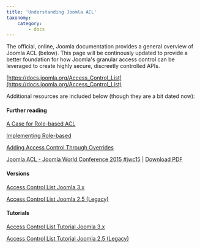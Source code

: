 ```yaml
---
title: 'Understanding Joomla ACL'
taxonomy:
    category:
        - docs
---
```


The official, online, Joomla documentation provides a general overview of Joomla ACL (below). This page will be continously updated to provide a better foundation for how Joomla's granular access control can be leveraged to create highly secure, discreetly controlled APIs.

[https://docs.joomla.org/Access_Control_List](https://docs.joomla.org/Access_Control_List)

Additional resources are included below (though they are a bit dated now):

#### Further reading
[A Case for Role-based ACL](http://magazine.joomla.org/issues/issue-aug-2012/item/825-A-Case-for-Role-Based-ACL)

[Implementing Role-based ](http://magazine.joomla.org/issues/issue-sept-2012/item/856-implementing-role-based-acl)

[Adding Access Control Through Overrides](http://magazine.joomla.org/issues/issue-mar-2013/item/1138-adding-access-control-through-overrides)

[Joomla ACL - Joomla World Conference 2015 #jwc15](http://www.slideshare.net/sanderpotjer/joomla-acl-joomla-world-conference-2015-jwc15/39) | [Download PDF](jwc15-joomla-acl-151111191815-lva1-app6891.pdf)


#### Versions
[Access Control List Joomla 3.x](https://docs.joomla.org/Special:MyLanguage/J3.2:Access_Control_List)

[Access Control List Joomla 2.5 (Legacy)](https://docs.joomla.org/Special:MyLanguage/J2.5:Access_Control_List)

#### Tutorials
[Access Control List Tutorial Joomla 3.x](https://docs.joomla.org/Special:MyLanguage/J3.2:Access_Control_List_Tutorial)

[Access Control List Tutorial Joomla 2.5 (Legacy)](https://docs.joomla.org/Special:MyLanguage/J2.5:Access_Control_List_Tutorial)